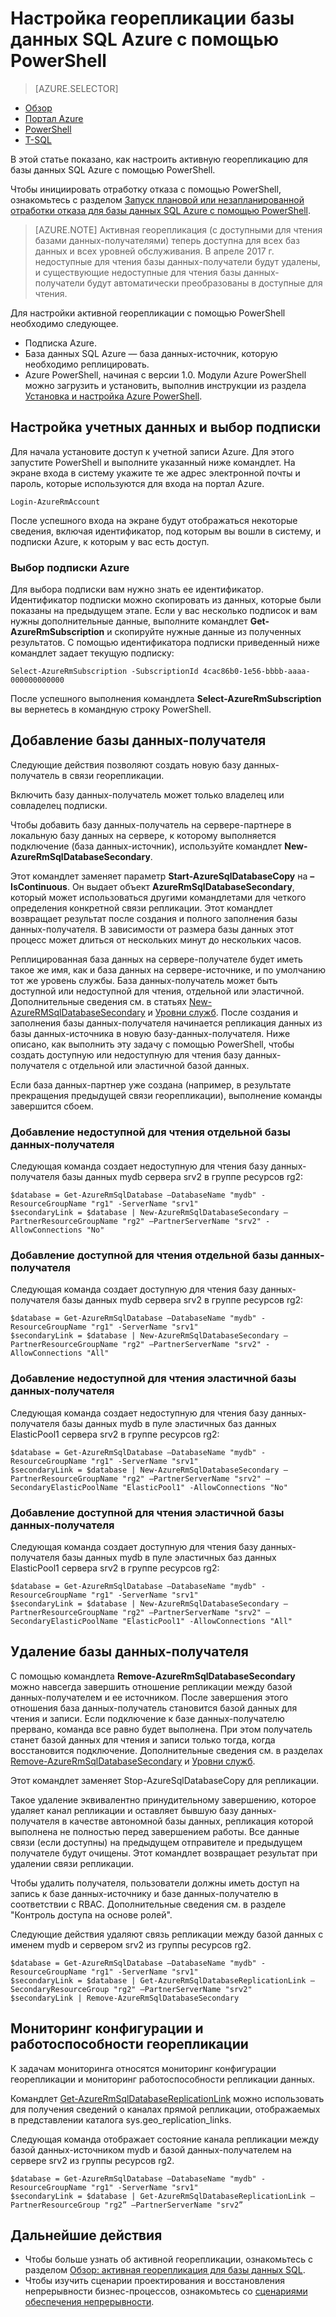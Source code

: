 <properties 
    pageTitle="Настройка активной георепликации баз данных SQL Azure с помощью PowerShell | Microsoft Azure" 
    description="Настройка активной георепликации для базы данных SQL Azure с помощью PowerShell" 
    services="sql-database" 
    documentationCenter="" 
    authors="stevestein" 
    manager="jhubbard" 
    editor=""/>

<tags
    ms.service="sql-database"
    ms.devlang="NA"
    ms.topic="article"
    ms.tgt_pltfrm="powershell"
   ms.workload="sqldb-bcdr"
    ms.date="06/14/2016"
    ms.author="sstein"/>

# Настройка георепликации базы данных SQL Azure с помощью PowerShell

> [AZURE.SELECTOR]
- [Обзор](sql-database-geo-replication-overview.md)
- [Портал Azure](sql-database-geo-replication-portal.md)
- [PowerShell](sql-database-geo-replication-powershell.md)
- [T-SQL](sql-database-geo-replication-transact-sql.md)

В этой статье показано, как настроить активную георепликацию для базы данных SQL Azure с помощью PowerShell.

Чтобы инициировать отработку отказа с помощью PowerShell, ознакомьтесь с разделом [Запуск плановой или незапланированной отработки отказа для базы данных SQL Azure с помощью PowerShell](sql-database-geo-replication-failover-powershell.md).

>[AZURE.NOTE] Активная георепликация (с доступными для чтения базами данных-получателями) теперь доступна для всех баз данных и всех уровней обслуживания. В апреле 2017 г. недоступные для чтения базы данных-получатели будут удалены, и существующие недоступные для чтения базы данных-получатели будут автоматически преобразованы в доступные для чтения.



Для настройки активной георепликации с помощью PowerShell необходимо следующее.

- Подписка Azure.
- База данных SQL Azure — база данных-источник, которую необходимо реплицировать.
- Azure PowerShell, начиная с версии 1.0. Модули Azure PowerShell можно загрузить и установить, выполнив инструкции из раздела [Установка и настройка Azure PowerShell](../powershell-install-configure.md).


## Настройка учетных данных и выбор подписки

Для начала установите доступ к учетной записи Azure. Для этого запустите PowerShell и выполните указанный ниже командлет. На экране входа в систему укажите те же адрес электронной почты и пароль, которые используются для входа на портал Azure.


	Login-AzureRmAccount

После успешного входа на экране будут отображаться некоторые сведения, включая идентификатор, под которым вы вошли в систему, и подписки Azure, к которым у вас есть доступ.


### Выбор подписки Azure

Для выбора подписки вам нужно знать ее идентификатор. Идентификатор подписки можно скопировать из данных, которые были показаны на предыдущем этапе. Если у вас несколько подписок и вам нужны дополнительные данные, выполните командлет **Get-AzureRmSubscription** и скопируйте нужные данные из полученных результатов. С помощью идентификатора подписки приведенный ниже командлет задает текущую подписку:

	Select-AzureRmSubscription -SubscriptionId 4cac86b0-1e56-bbbb-aaaa-000000000000

После успешного выполнения командлета **Select-AzureRmSubscription** вы вернетесь в командную строку PowerShell.


## Добавление базы данных-получателя


Следующие действия позволяют создать новую базу данных-получатель в связи георепликации.
  
Включить базу данных-получатель может только владелец или совладелец подписки.

Чтобы добавить базу данных-получатель на сервере-партнере в локальную базу данных на сервере, к которому выполняется подключение (база данных-источник), используйте командлет **New-AzureRmSqlDatabaseSecondary**.

Этот командлет заменяет параметр **Start-AzureSqlDatabaseCopy** на **–IsContinuous**. Он выдает объект **AzureRmSqlDatabaseSecondary**, который может использоваться другими командлетами для четкого определения конкретной связи репликации. Этот командлет возвращает результат после создания и полного заполнения базы данных-получателя. В зависимости от размера базы данных этот процесс может длиться от нескольких минут до нескольких часов.

Реплицированная база данных на сервере-получателе будет иметь такое же имя, как и база данных на сервере-источнике, и по умолчанию тот же уровень службы. База данных-получатель может быть доступной или недоступной для чтения, отдельной или эластичной. Дополнительные сведения см. в статьях [New-AzureRMSqlDatabaseSecondary](https://msdn.microsoft.com/library/mt603689.aspx) и [Уровни служб](sql-database-service-tiers.md). После создания и заполнения базы данных-получателя начинается репликация данных из базы данных-источника в новую базу-данных-получателя. Ниже описано, как выполнить эту задачу с помощью PowerShell, чтобы создать доступную или недоступную для чтения базу данных-получателя с отдельной или эластичной базой данных.

Если база данных-партнер уже создана (например, в результате прекращения предыдущей связи георепликации), выполнение команды завершится сбоем.



### Добавление недоступной для чтения отдельной базы данных-получателя

Следующая команда создает недоступную для чтения базу данных-получателя базы данных mydb сервера srv2 в группе ресурсов rg2:

    $database = Get-AzureRmSqlDatabase –DatabaseName "mydb" -ResourceGroupName "rg1" -ServerName "srv1"
    $secondaryLink = $database | New-AzureRmSqlDatabaseSecondary –PartnerResourceGroupName "rg2" –PartnerServerName "srv2" -AllowConnections "No"



### Добавление доступной для чтения отдельной базы данных-получателя

Следующая команда создает доступную для чтения базу данных-получателя базы данных mydb сервера srv2 в группе ресурсов rg2:

    $database = Get-AzureRmSqlDatabase –DatabaseName "mydb" -ResourceGroupName "rg1" -ServerName "srv1"
    $secondaryLink = $database | New-AzureRmSqlDatabaseSecondary –PartnerResourceGroupName "rg2" –PartnerServerName "srv2" -AllowConnections "All"




### Добавление недоступной для чтения эластичной базы данных-получателя

Следующая команда создает недоступную для чтения базу данных-получателя базы данных mydb в пуле эластичных баз данных ElasticPool1 сервера srv2 в группе ресурсов rg2:

    $database = Get-AzureRmSqlDatabase –DatabaseName "mydb" -ResourceGroupName "rg1" -ServerName "srv1"
    $secondaryLink = $database | New-AzureRmSqlDatabaseSecondary –PartnerResourceGroupName "rg2" –PartnerServerName "srv2" –SecondaryElasticPoolName "ElasticPool1" -AllowConnections "No"


### Добавление доступной для чтения эластичной базы данных-получателя

Следующая команда создает доступную для чтения базу данных-получателя базы данных mydb в пуле эластичных баз данных ElasticPool1 сервера srv2 в группе ресурсов rg2:

    $database = Get-AzureRmSqlDatabase –DatabaseName "mydb" -ResourceGroupName "rg1" -ServerName "srv1"
    $secondaryLink = $database | New-AzureRmSqlDatabaseSecondary –PartnerResourceGroupName "rg2" –PartnerServerName "srv2" –SecondaryElasticPoolName "ElasticPool1" -AllowConnections "All"





## Удаление базы данных-получателя

С помощью командлета **Remove-AzureRmSqlDatabaseSecondary** можно навсегда завершить отношение репликации между базой данных-получателем и ее источником. После завершения этого отношения база данных-получатель становится базой данных для чтения и записи. Если подключение к базе данных-получателю прервано, команда все равно будет выполнена. При этом получатель станет базой данных для чтения и записи только тогда, когда восстановится подключение. Дополнительные сведения см. в разделах [Remove-AzureRmSqlDatabaseSecondary](https://msdn.microsoft.com/library/mt603457.aspx) и [Уровни служб](sql-database-service-tiers.md).

Этот командлет заменяет Stop-AzureSqlDatabaseCopy для репликации.

Такое удаление эквивалентно принудительному завершению, которое удаляет канал репликации и оставляет бывшую базу данных-получателя в качестве автономной базы данных, репликация которой выполнена не полностью перед завершением работы. Все данные связи (если доступны) на предыдущем отправителе и предыдущем получателе будут очищены. Этот командлет возвращает результат при удалении связи репликации.


Чтобы удалить получателя, пользователи должны иметь доступ на запись к базе данных-источнику и базе данных-получателю в соответствии с RBAC. Дополнительные сведения см. в разделе "Контроль доступа на основе ролей".

Следующие действия удаляют связь репликации между базой данных с именем mydb и сервером srv2 из группы ресурсов rg2.

    $database = Get-AzureRmSqlDatabase –DatabaseName "mydb" -ResourceGroupName "rg1" -ServerName "srv1"
    $secondaryLink = $database | Get-AzureRmSqlDatabaseReplicationLink –SecondaryResourceGroup "rg2" –PartnerServerName "srv2"
    $secondaryLink | Remove-AzureRmSqlDatabaseSecondary 


## Мониторинг конфигурации и работоспособности георепликации

К задачам мониторинга относятся мониторинг конфигурации георепликации и мониторинг работоспособности репликации данных.

Командлет [Get-AzureRmSqlDatabaseReplicationLink](https://msdn.microsoft.com/library/mt619330.aspx) можно использовать для получения сведений о каналах прямой репликации, отображаемых в представлении каталога sys.geo\_replication\_links.

Следующая команда отображает состояние канала репликации между базой данных-источником mydb и базой данных-получателем на сервере srv2 из группы ресурсов rg2.

    $database = Get-AzureRmSqlDatabase –DatabaseName "mydb" -ResourceGroupName "rg1" -ServerName "srv1"
    $secondaryLink = $database | Get-AzureRmSqlDatabaseReplicationLink –PartnerResourceGroup "rg2” –PartnerServerName "srv2”


## Дальнейшие действия

- Чтобы больше узнать об активной георепликации, ознакомьтесь с разделом [Обзор: активная георепликация для базы данных SQL](sql-database-geo-replication-overview.md).
- Чтобы изучить сценарии проектирования и восстановления непрерывности бизнес-процессов, ознакомьтесь со [сценариями обеспечения непрерывности](sql-database-business-continuity-scenarios.md).

<!---HONumber=AcomDC_0629_2016-->